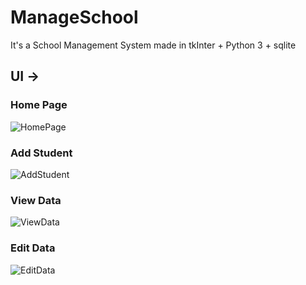 # ManageSchool
It's a School Management System made in tkInter + Python 3 + sqlite

## UI ->

### Home Page

![HomePage](https://user-images.githubusercontent.com/49648562/148141461-5117634a-2b7f-4726-a267-b4657ae9857f.png)


### Add Student

![AddStudent](https://user-images.githubusercontent.com/49648562/148141489-5e6da4df-9b76-4f02-be1e-58e89b66b147.png)


### View Data

![ViewData](https://user-images.githubusercontent.com/49648562/148141574-4f3a53ab-427d-45ff-9f84-bcf91347a912.png)


### Edit Data

![EditData](https://user-images.githubusercontent.com/49648562/148141617-5ca239e0-2b0e-48a0-8b34-2b84c8437218.png)
